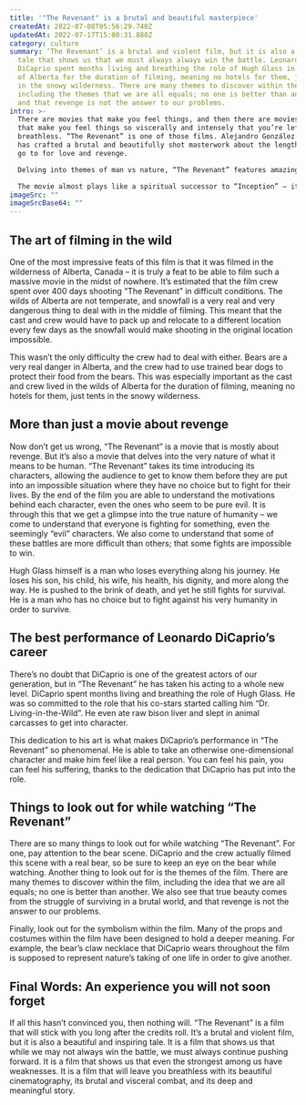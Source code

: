 ```yaml
---
title: '"The Revenant" is a brutal and beautiful masterpiece'
createdAt: 2022-07-08T05:56:29.740Z
updatedAt: 2022-07-17T15:00:31.880Z
category: culture
summary: ‘The Revenant’ is a brutal and violent film, but it is also a beautiful
  tale that shows us that we must always always win the battle. Leonardo
  DiCaprio spent months living and breathing the role of Hugh Glass in the wilds
  of Alberta for the duration of filming, meaning no hotels for them, just tents
  in the snowy wilderness. There are many themes to discover within the film,
  including the themes that we are all equals; no one is better than another,
  and that revenge is not the answer to our problems.
intro: >-
  There are movies that make you feel things, and then there are movies
  that make you feel things so viscerally and intensely that you’re left
  breathless. “The Revenant” is one of those films. Alejandro González Iñárritu
  has crafted a brutal and beautifully shot masterwork about the lengths we will
  go to for love and revenge.

  Delving into themes of man vs nature, “The Revenant” features amazing performances from a cast that spends most of their screen time fighting the elements. Leonardo DiCaprio gives his best performance to date as Hugh Glass, a real-life explorer who was mauled by a bear while exploring the wilds of Montana in 1823. When he doesn’t die from his injuries, Glass embarks on an epic journey to find the men who left him for dead and exact justice upon them with his own hands.

  The movie almost plays like a spiritual successor to “Inception” – it’s filled with symbolism, meaning, and philosophy. The only difference being this movie feels much more grounded in reality than anything else Inception had to offer. It may be due to the fact that it takes place in such an unforgiving environment; but regardless it does what Inception did not: create a story that makes you care about its characters in such an intimate way that you feel their pain just as much as their joys.
imageSrc: ""
imageSrcBase64: ""
---
```


## The art of filming in the wild

One of the most impressive feats of this film is that it was filmed in the wilderness of Alberta, Canada – it is truly a feat to be able to film such a massive movie in the midst of nowhere. It’s estimated that the film crew spent over 400 days shooting “The Revenant” in difficult conditions. The wilds of Alberta are not temperate, and snowfall is a very real and very dangerous thing to deal with in the middle of filming. This meant that the cast and crew would have to pack up and relocate to a different location every few days as the snowfall would make shooting in the original location impossible.

This wasn’t the only difficulty the crew had to deal with either. Bears are a very real danger in Alberta, and the crew had to use trained bear dogs to protect their food from the bears. This was especially important as the cast and crew lived in the wilds of Alberta for the duration of filming, meaning no hotels for them, just tents in the snowy wilderness.

## More than just a movie about revenge

Now don’t get us wrong, “The Revenant” is a movie that is mostly about revenge. But it’s also a movie that delves into the very nature of what it means to be human. “The Revenant” takes its time introducing its characters, allowing the audience to get to know them before they are put into an impossible situation where they have no choice but to fight for their lives. By the end of the film you are able to understand the motivations behind each character, even the ones who seem to be pure evil. It is through this that we get a glimpse into the true nature of humanity – we come to understand that everyone is fighting for something, even the seemingly “evil” characters. We also come to understand that some of these battles are more difficult than others; that some fights are impossible to win.

Hugh Glass himself is a man who loses everything along his journey. He loses his son, his child, his wife, his health, his dignity, and more along the way. He is pushed to the brink of death, and yet he still fights for survival. He is a man who has no choice but to fight against his very humanity in order to survive.

## The best performance of Leonardo DiCaprio’s career

There’s no doubt that DiCaprio is one of the greatest actors of our generation, but in “The Revenant” he has taken his acting to a whole new level. DiCaprio spent months living and breathing the role of Hugh Glass. He was so committed to the role that his co-stars started calling him “Dr. Living-in-the-Wild”. He even ate raw bison liver and slept in animal carcasses to get into character.

This dedication to his art is what makes DiCaprio’s performance in “The Revenant” so phenomenal. He is able to take an otherwise one-dimensional character and make him feel like a real person. You can feel his pain, you can feel his suffering, thanks to the dedication that DiCaprio has put into the role.

## Things to look out for while watching “The Revenant”

There are so many things to look out for while watching “The Revenant”. For one, pay attention to the bear scene. DiCaprio and the crew actually filmed this scene with a real bear, so be sure to keep an eye on the bear while watching. Another thing to look out for is the themes of the film. There are many themes to discover within the film, including the idea that we are all equals; no one is better than another. We also see that true beauty comes from the struggle of surviving in a brutal world, and that revenge is not the answer to our problems.

Finally, look out for the symbolism within the film. Many of the props and costumes within the film have been designed to hold a deeper meaning. For example, the bear’s claw necklace that DiCaprio wears throughout the film is supposed to represent nature’s taking of one life in order to give another.

## Final Words: An experience you will not soon forget

If all this hasn’t convinced you, then nothing will. “The Revenant” is a film that will stick with you long after the credits roll. It’s a brutal and violent film, but it is also a beautiful and inspiring tale. It is a film that shows us that while we may not always win the battle, we must always continue pushing forward. It is a film that shows us that even the strongest among us have weaknesses. It is a film that will leave you breathless with its beautiful cinematography, its brutal and visceral combat, and its deep and meaningful story.
